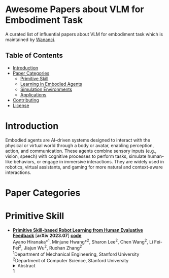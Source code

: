 # Awesome Papers about VLM for Embodiment Task

A curated list of influential papers about VLM for embodiment task which is maintained by [Wananci](https://github.com/Wananci). 

## Table of Contents
- [Introduction](#introduction)
- [Paper Categories](#paper-categories)
  - [Primitive Skill](#primitive-skill)
  - [Learning in Embodied Agents](#learning-in-embodied-agents)
  - [Simulation Environments](#simulation-environments)
  - [Applications](#applications)
- [Contributing](#contributing)
- [License](#license)

# Introduction

Embodied agents are AI-driven systems designed to interact with the physical or virtual world through a body or avatar, enabling perception, action, and communication. These agents combine sensory inputs (e.g., vision, speech) with cognitive processes to perform tasks, simulate human-like behaviors, or engage in immersive interactions. They are widely used in robotics, virtual assistants, and gaming for more natural and context-aware interactions.

# Paper Categories
# Primitive Skill
- [**Primitive Skill-based Robot Learning from Human Evaluative Feedback**](http://arxiv.org/abs/2307.15801) [**arXiv 2023.07**] [**code**](https://seediros23.github.io/)  
  Ayano Hiranaka*<sup>1</sup>, Minjune Hwang*<sup>2</sup>, Sharon Lee<sup>2</sup>, Chen Wang<sup>2</sup>, Li Fei-Fei<sup>2</sup>, Jiajun Wu<sup>2</sup>, Ruohan Zhang<sup>2</sup>  
  <sup>1</sup>Department of Mechanical Engineering, Stanford University  
  <sup>2</sup>Department of Computer Science, Stanford University  
  <details>
    <summary>Abstract</summary>
    <img src="./imgs/SEED.png" alt="Abstract Image" width="800">  
    Reinforcement learning (RL) algorithms face significant challenges when dealing with long-horizon robot manipulation tasks in real-world environments due to sample inefficiency and safety issues. To overcome these challenges, we propose a novel framework, SEED, which leverages two approaches: reinforcement learning from human feedback (RLHF) and primitive skill-based reinforcement learning. Both approaches are particularly effective in addressing sparse reward issues and the complexities involved in long-horizon tasks. By combining them, SEED reduces the human effort required in RLHF and increases safety in training robot manipulation with RL in real-world settings. Additionally, parameterized skills provide a clear view of the agent’s high-level intentions, allowing humans to evaluate skill choices before they are executed. This feature makes the training process even safer and more efficient. To evaluate the performance of SEED, we conducted extensive experiments on five manipulation tasks with varying levels of complexity. Our results show that SEED significantly outperforms state-of-the-art RL algorithms in sample efficiency and safety. In addition, SEED also exhibits a substantial reduction of human effort compared to other RLHF methods. Further details and video results can be found at https: //seediros23.github.io/.
  </details>
  1